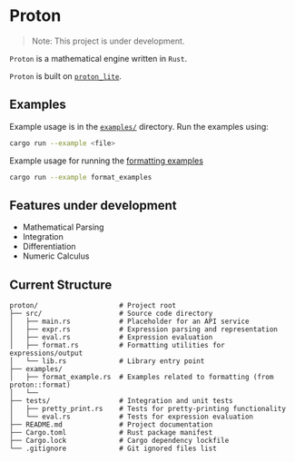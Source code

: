 # Proton

> Note: This project is under development.

`Proton` is a mathematical engine written in `Rust`.

`Proton` is built on [`proton_lite`](https://github.com/51ddhesh/proton_lite.git).


## Examples
Example usage is in the [`examples/`](./examples/) directory. Run the examples using:

```bash
cargo run --example <file>
```
Example usage for running the [formatting examples](./examples/format_examples.rs)

```bash
cargo run --example format_examples
```


## Features under development
- Mathematical Parsing
- Integration
- Differentiation
- Numeric Calculus



## Current Structure 

```
proton/                    # Project root
├── src/                   # Source code directory
│   ├── main.rs            # Placeholder for an API service
│   ├── expr.rs            # Expression parsing and representation
│   ├── eval.rs            # Expression evaluation
│   ├── format.rs          # Formatting utilities for expressions/output
│   └── lib.rs             # Library entry point
├── examples/
│   ├── format_example.rs  # Examples related to formatting (from proton::format)
│   └──
├── tests/                 # Integration and unit tests
│   ├── pretty_print.rs    # Tests for pretty-printing functionality
│   └── eval.rs            # Tests for expression evaluation  
├── README.md              # Project documentation
├── Cargo.toml             # Rust package manifest
├── Cargo.lock             # Cargo dependency lockfile
└── .gitignore             # Git ignored files list
```
 

